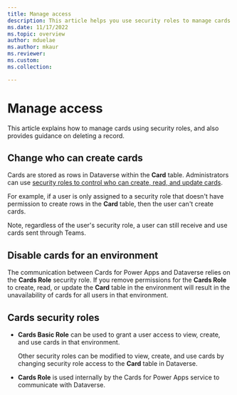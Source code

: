 ```yaml
---
title: Manage access
description: This article helps you use security roles to manage cards.
ms.date: 11/17/2022
ms.topic: overview
author: mduelae
ms.author: mkaur
ms.reviewer: 
ms.custom: 
ms.collection: 

---
```


# Manage access

This article explains how to manage cards using security roles, and also provides guidance on deleting a record.

## Change who can create cards

Cards are stored as rows in Dataverse within the **Card** table. Administrators can use [security roles to control who can create, read, and update cards](/power-platform/admin/wp-security-cds#tablerecord-ownership).

For example, if a user is only assigned to a security role that doesn't have permission to create rows in the **Card** table, then the user can't create cards. 

Note, regardless of the user's security role, a user can still receive and use cards sent through Teams.

## Disable cards for an environment

The communication between Cards for Power Apps and Dataverse relies on the **Cards Role** security role. If you remove permissions for the **Cards Role** to create, read, or update the **Card** table in the environment will result in the unavailability of cards for all users in that environment.


## Cards security roles

- **Cards Basic Role** can be used to grant a user access to view, create, and use cards in that environment.

   Other security roles can be modified to view, create, and use cards by changing security role access to the **Card** table in Dataverse.

- **Cards Role** is used internally by the Cards for Power Apps service to communicate with Dataverse.
